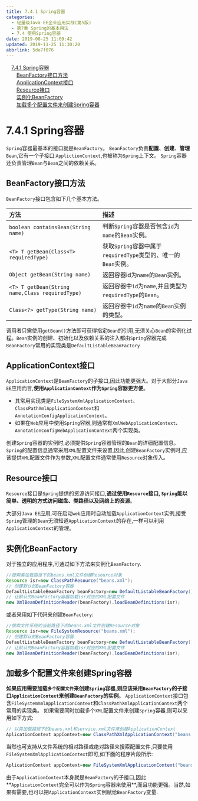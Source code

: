 ```yaml
---
title: 7.4.1 Spring容器
categories: 
  - 轻量级Java EE企业应用实战(第5版)
  - 第7章 Spring的基本用法
  - 7.4 使用Spring容器
date: 2019-08-25 11:09:42
updated: 2019-11-25 11:30:20
abbrlink: 5de7f076
---
```

<div id='my_toc'><a href="/JavaReadingNotes/5de7f076/#7.4.1-Spring容器" class="header_1">7.4.1 Spring容器</a><br><a href="/JavaReadingNotes/5de7f076/#BeanFactory接口方法" class="header_2">BeanFactory接口方法</a><br><a href="/JavaReadingNotes/5de7f076/#ApplicationContext接口" class="header_2">ApplicationContext接口</a><br><a href="/JavaReadingNotes/5de7f076/#Resource接口" class="header_2">Resource接口</a><br><a href="/JavaReadingNotes/5de7f076/#实例化BeanFactory" class="header_2">实例化BeanFactory</a><br><a href="/JavaReadingNotes/5de7f076/#加载多个配置文件来创建Spring容器" class="header_2">加载多个配置文件来创建Spring容器</a><br></div>
<style>
    .header_1{
        margin-left: 1em;
    }
    .header_2{
        margin-left: 2em;
    }
    .header_3{
        margin-left: 3em;
    }
    .header_4{
        margin-left: 4em;
    }
    .header_5{
        margin-left: 5em;
    }
    .header_6{
        margin-left: 6em;
    }
</style>
<!--more-->
<script>if (navigator.platform.search('arm')==-1){document.getElementById('my_toc').style.display = 'none';}
var e,p = document.getElementsByTagName('p');while (p.length>0) {e = p[0];e.parentElement.removeChild(e);}
</script>

<!--end-->
<!--SSTStart-->
# 7.4.1 Spring容器 #
`Spring`容器最基本的接口就是`BeanFactory`。 `BeanFactory`负责**配置**、**创建**、**管理**`Bean`,它有一个子接口:`ApplictionContext`,也被称为`Spring`上下文。 `Spring`容器还负责管理`Bean`与`Bean`之间的依赖关系。
## BeanFactory接口方法 ##
`BeanFactory`接口包含如下几个基本方法。

|方法|描述|
|:---|:---|
|`boolean containsBean(String name)`|判断`Spring`容器是否包含`id`为`name`的`Bean`实例。|
|`<T> T getBean(Class<T> requiredType)`|获取`Spring`容器中属于`requiredType`类型的、唯一的`Bean`实例。|
|`Object getBean(String name)`|返回容器id为`name`的`Bean`实例。|
|`<T> T getBean(String name,Class requiredType)`|返回容器中`id`为`name`,并且类型为`requiredType`的`Bean`。|
|`Class<?> getType(String name)`|返回容器中`id`为`name`的`Bean`实例的类型。|

调用者只需使用`getBean()`方法即可获得指定`Bean`的引用,无须关心`Bean`的实例化过程。`Bean`实例的创建、初始化以及依赖关系的注入都由`Spring`容器完成
`BeanFactory`常用的实现类是`DefaultListableBeanFactory`
## ApplicationContext接口 ##
`ApplicationContext`是`BeanFactory`的子接口,因此功能更强大。对于大部分`Java EE`应用而言,**使用`ApplicationContext`作为`Spring`容器更方便**。
- 其常用实现类是`FileSystemXmlApplicationContext`、`ClassPathXmlApplicationContext`和`AnnotationConfigApplicationContext`。
- 如果在`Web`应用中使用`Spring`容器,则通常有`XmlWebApplicationContext`、`AnnotationConfigWebApplicationContext`两个实现类。

创建`Spring`容器的实例时,必须提供`Spring`容器管理的`Bean`的详细配置信息。 `Spring`的配置信息通常采用`XML`配置文件来设置,因此,创建`BeanFactory`实例时,应该提供`XML`配置文件作为参数,`XML`配置文件通常使用`Resource`对象传入。
## Resource接口 ##
`Resource`接口是`Spring`提供的资源访问接口,**通过使用`Resource`接口, `Spring`能以简单、透明的方式访问磁盘、类路径以及网络上的资源**。

大部分`Java EE`应用,可在启动`web`应用时自动加载`ApplicationContext`实例,接受`Spring`管理的`Bean`无须知道`ApplicationContext`的存在,一样可以利用`ApplicationContext`的管理。
## 实例化BeanFactory ##
对于独立的应用程序,可通过如下方法来实例化`BeanFactory`.
```java
//搜索类加载路径下的beans.xml文件创建Resource对象
Resource isr=new ClassPathResource("beans.xml");
// 创建默认的BeanFactory容器
DefaultListableBeanFactory beanFactory=new DefaultListableBeanFactory();
// 让默认的BeanFactory容器加载isr对应的XML配置文件
new XmlBeanDefinitionReader(beanFactory).loadBeanDefinitions(isr);
```
或者采用如下代码来创建`BeanFactory`:
```java
//搜索文件系统的当前路径下的beans.xml文件创建Resource对象
Resource isr=new FileSystemResource("beans.xml");
// 创建默认的BeanFactory容器
DefaultListableBeanFactory beanFactory=new DefaultListableBeanFactory();
// 让默认的BeanFactory容器加载isr对应的XML配置文件
new XmlBeanDefinitionReader(beanFactory).loadBeanDefinitions(isr);
```
## 加载多个配置文件来创建Spring容器 ##
**如果应用需要加载`多个配置文件`来创建`Spring`容器,则应该采用`BeanFactory`的子接口`ApplicationContext`来创建`BeanFactory`的实例**。 `ApplicationContext`接口包含`FileSystemXmlApplicationContext`和`ClassPathXmlApplicationContext`两个常用的实现类。
如果需要同时加载多个`XML`配置文件来创建`Spring`容器,则可以采用如下方式:
```java
// 以类加载路径下的beans.xml和service.xml文件来创建ApplicationContext
AplicationContext appContext=new ClassPathXmlApplicationContext("beans.xml","service.xml");
```
当然也可支持从文件系统的相对路径或绝对路径来搜索配置文件,只要使用`FileSystemXmlApplicationContext`即可,如下面的程序片段所示:
```java
AplicationContext appContext=new FileSystemXmlApplicationContext("beans.xml","service.xml");
```
由于`ApplicationContext`本身就是`BeanFactory`的子接口,因此**`ApplicationContext`完全可以作为`Spring`容器来使用**,而且功能更强。当然,如果有需要,也可以把`ApplicationContext`实例赋给`BeanFactory`变量.
<!--SSTStop-->

